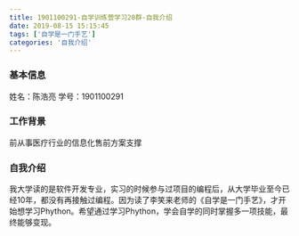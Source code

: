 ```yaml
---
title: 1901100291-自学训练营学习20群-自我介绍
date: 2019-08-15 15:15:45
tags: ['自学是一门手艺']
categories: '自我介绍'
---
```


### 基本信息

姓名：陈浩亮
学号：1901100291

### 工作背景

前从事医疗行业的信息化售前方案支撑

### 自我介绍

我大学读的是软件开发专业，实习的时候参与过项目的编程后，从大学毕业至今已经10年，都没有再接触过编程。因为读了李笑来老师的《自学是一门手艺》，才开始想学习Phython。希望通过学习Phython，学会自学的同时掌握多一项技能，最终能够变现。